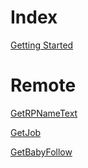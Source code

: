 # Index
[Getting Started](documentation/getting-started.md)

# Remote
[GetRPNameText](documentation/GetRPNameText.md)

[GetJob](documentation/GetJob.md)

[GetBabyFollow](documentation/GetBabyFollow.md)

